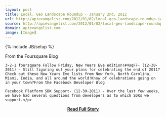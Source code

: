 ```yaml
---
layout: post
title: Local, Geo Landscape Roundup - January 2nd, 2012
url: http://apievangelist.com/2012/01/02/local-geo-landscape-roundup-january-2nd-2012/
source: http://apievangelist.com/2012/01/02/local-geo-landscape-roundup-january-2nd-2012/
domain: apievangelist.com
image: [Image]
---
```

{% include JB/setup %}<p>From the Foursquare Blog

	3-2-1 foursquare Follow Friday, New Years Eve edition!#4sqFF- (12-30-2011) - Still figuring out your plans for celebrating the end of 2011?Check out these New Years Eve lists from New York, North Carolina, Miami, India, and all around the world!Know of celebrations going on in your town?From the Facebook Developer Blog

	Facebook Platform SDK Support- (12-30-2011) - Over the last few weeks, we have had several questions from developers as to which SDKs we support.</p>
<center><p><a href="http://apievangelist.com/2012/01/02/local-geo-landscape-roundup-january-2nd-2012/" style='padding:25px; font-sze:18px; font-weight: bold;'>Read Full Story</a></p></center>
